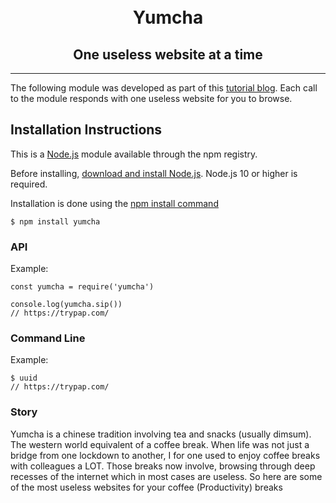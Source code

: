 <h1 align="center">
    <br>Yumcha<br>
</h1>
<h2 align="center">One useless website at a time</h2>

<hr>

The following module was developed as part of this [tutorial blog](https://kritiketan.co). Each call to the module responds with one useless website for you to browse.
## Installation Instructions


This is a [Node.js](https://nodejs.org/en/download/) module available through the npm registry.

Before installing, [download and install Node.js](https://nodejs.org/en/download/). Node.js 10 or higher is required.

Installation is done using the [npm install command](https://docs.npmjs.com/downloading-and-installing-packages-locally)

```console
$ npm install yumcha
```

### API

Example:

```console
const yumcha = require('yumcha')

console.log(yumcha.sip())
// https://trypap.com/
```

### Command Line

Example:

```console
$ uuid
// https://trypap.com/
```

### Story

Yumcha is a chinese tradition involving tea and snacks (usually dimsum).
  The western world equivalent of a coffee break.
  When life was not just a bridge from one lockdown to another,
  I for one used to enjoy coffee breaks with colleagues a LOT.
  Those breaks now involve, browsing through deep recesses of the internet
  which in most cases are useless.
  So here are some of the most useless websites for your coffee (Productivity) breaks




